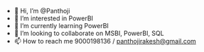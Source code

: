 - 👋 Hi, I’m @Panthoji
- 👀 I’m interested in PowerBI
- 🌱 I’m currently learning PowerBI
- 💞️ I’m looking to collaborate on MSBI, PowerBI, SQL
- 📫 How to reach me 9000198136 / panthojirakesh@gmail.com

<!---
Panthoji/Panthoji is a ✨ special ✨ repository because its `README.md` (this file) appears on your GitHub profile.
You can click the Preview link to take a look at your changes.
--->
